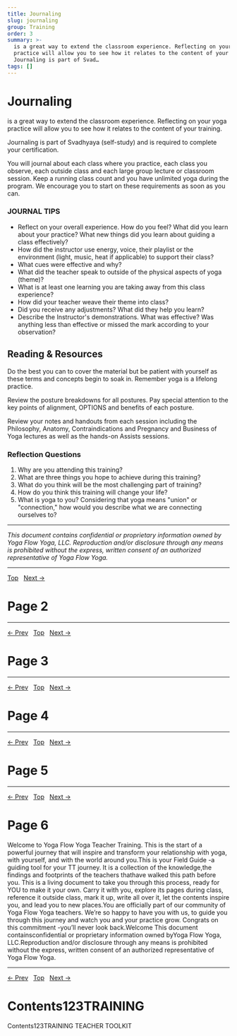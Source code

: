 ```yaml
---
title: Journaling
slug: journaling
group: Training
order: 3
summary: >-
  is a great way to extend the classroom experience. Reflecting on your yoga
  practice will allow you to see how it relates to the content of your training.
  Journaling is part of Svad…
tags: []
---
```

# Journaling

is a great way to extend the classroom experience. Reflecting on your yoga practice will allow you to see how it relates to the content of your training.

Journaling is part of Svadhyaya (self-study) and is required to complete your certification.

You will journal about each class where you practice, each class you observe, each outside class and each large group lecture or classroom session. Keep a running class count and you have unlimited yoga during the program. We encourage you to start on these requirements as soon as you can.

### JOURNAL TIPS

- Reflect on your overall experience. How do you feel? What did you learn about your practice? What new things did you learn about guiding a class effectively?
- How did the instructor use energy, voice, their playlist or the environment (light, music, heat if applicable) to support their class?
- What cues were effective and why?
- What did the teacher speak to outside of the physical aspects of yoga (theme)?
- What is at least one learning you are taking away from this class experience?
- How did your teacher weave their theme into class?
- Did you receive any adjustments? What did they help you learn?
- Describe the Instructor's demonstrations. What was effective? Was anything less than effective or missed the mark according to your observation?

## Reading & Resources

Do the best you can to cover the material but be patient with yourself as these terms and concepts begin to soak in. Remember yoga is a lifelong practice.

Review the posture breakdowns for all postures. Pay special attention to the key points of alignment, OPTIONS and benefits of each posture.

Review your notes and handouts from each session including the Philosophy, Anatomy, Contraindications and Pregnancy and Business of Yoga lectures as well as the hands-on Assists sessions.

### Reflection Questions

1. Why are you attending this training?
2. What are three things you hope to achieve during this training?
3. What do you think will be the most challenging part of training?
4. How do you think this training will change your life?
5. What is yoga to you? Considering that yoga means "union" or "connection," how would you describe what we are connecting ourselves to?

---

*This document contains confidential or proprietary information owned by Yoga Flow Yoga, LLC. Reproduction and/or disclosure through any means is prohibited without the express, written consent of an authorized representative of Yoga Flow Yoga.*

---
[Top](/index.md) &nbsp; [Next →](/pages/page-002.md)

# Page 2

---
[← Prev](/pages/page-001.md) &nbsp; [Top](/index.md) &nbsp; [Next →](/pages/page-003.md)

# Page 3

---
[← Prev](/pages/page-002.md) &nbsp; [Top](/index.md) &nbsp; [Next →](/pages/page-004.md)

# Page 4

---
[← Prev](/pages/page-003.md) &nbsp; [Top](/index.md) &nbsp; [Next →](/pages/page-005.md)

# Page 5

---
[← Prev](/pages/page-004.md) &nbsp; [Top](/index.md) &nbsp; [Next →](/pages/page-006.md)

# Page 6

Welcome to Yoga Flow Yoga Teacher Training. This is the start of a powerful journey that will inspire and transform your relationship with yoga, with yourself, and with the world around you.This is your Field Guide -a guiding tool for your TT journey. It is a collection of the knowledge,the findings and footprints of the teachers thathave walked this path before you. This is a living document to take you through this process, ready for YOU to make it your own. Carry it with you, explore its pages during class, reference it outside class, mark it up, write all over it, let the contents inspire you, and lead you to new places.You are officially part of our community of Yoga Flow Yoga teachers. We’re so happy to have you with us, to guide you through this journey and watch you and your practice grow. Congrats on this commitment -you’ll never look back.Welcome
This document containsconfidential or proprietary information owned byYoga Flow Yoga, LLC.Reproduction and/or disclosure through any means is prohibited without the express, written consent of an authorized representative of Yoga Flow Yoga.

---
[← Prev](/pages/page-005.md) &nbsp; [Top](/index.md) &nbsp; [Next →](/pages/page-007.md)

# Contents123TRAINING

Contents123TRAINING
TEACHER TOOLKIT
